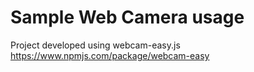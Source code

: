 # Sample Web Camera usage
Project developed using webcam-easy.js https://www.npmjs.com/package/webcam-easy 
